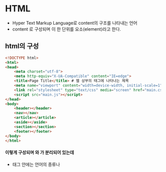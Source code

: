 # HTML
- Hyper Text Markup Language로 content의 구조를 나타내는 언어
- <tag> content <tag> 로 구성되며 이 한 단위를 요소(element)라고 한다.
## html의 구성
```html
<!DOCTYPE html>
<html>
<head>
    <meta charset="utf-8">
    <meta http-equiv="X-UA-Compatible" content="IE=edge">
    <title>Page Title</title> # 웹 상부의 태그에 나타나는 제목
    <meta name="viewport" content="width=device-width, initial-scale=1">
    <link rel="stylesheet" type="text/css" media="screen" href="main.css">
    <script src="main.js"></script>
</head>
<body>
    <header></header>
    <nav></nav>
    <article></article>
    <aside></aside>
    <section></section>
    <footer></footer>
</body>
</html>
```
#### 이렇게 구성되며 <head>와 <body>가 분리되어 있는데
- <head> 태그 안에는 언어의 종류나 <title>, CSS <link> 태그가 있다
- <body> 태그 안에는 홈페이지에 나타나는 내용들이 포함되는데 sementic tag들이 존재한다.
#### Sementic tag : 의미를 담고있는 태그
```
<header> : 홈페이지의 머리부분을 나타냄
<nav> : navagation으로 다른 곳으로 넘어가는 태그를 주로 이거에 담는다
<article> : 구역을
<section> : 나눠놓은것?
<footer> : 홈페이지나 기업의 부수적인 사항들을 기입하는 곳
```
## Body 내부에 들어가는 태그들
```
<p> : paragraph - 그냥 문구들
<h1~6> : heading - 제목
<div> : division - 가독성을 위해 구역을 나눠놓는 것 
<em> : italic 체로 변경해주는 것
<strong> : Bold체
<br> : 줄바꿈
<ol> : ordered list, <ul> : unordered list <li> : list로 하위 리스트를 나타내준다
<img src(source) = "url or 폴더/사진이름" alt(alternative)="사진이 안나올시 대채 text"> : 이미지 첨부
<video src="url" width="" height="" control(비디오 재생 및 정지같은 기본 컨트롤 제공)>
<a href="url"> content </a> : 다른 웹페이지로 연결
<a href="url" target="_blank or _self"> content </a> : blank는 새창, self는 기존 창
    * 같은 페이지에서 특정 곳으로 이동 : <div id="test"> <li><a href="#test">content</a><li></div>
<!-- --> : 주석 
```
## Table 만들기!
- table은 각 행과 열을 스타일처리 해주기 위해 각 부위를 나눠주는게 좋다.
- 스타일처리는 각 부위에 클래스를 달고 CSS 파일에서 언급해준다.
```
<thead> : table head
<th> : table head
<tr> : table row
<td> : table data
```
![table ex](.\img\table ex.png)
```html
<table>
    <thead class="st"> # 구역을 나눠주는 일종의 sementic tag
        <tr> # 1행
            <th></th>
            <th>saturday</th>
            <th>sunday</th>
        </tr>
    </thead>
    <tr> # 2행
        <th>morning</th>
        <td rowspan="2">work</td> #work의 열이 2행을 차지한다
        <td>rowspan="3"relax</td> #relax의 열이 3행을 차지한다
    </tr>
    <footer> # 구역을 나눠주는 sementic tag
    <tr> # 3행
        <th>evening<th>
        <td>dinner</td>
        <td></td>
    </tr>
    </footer>
</table>
```
## Form
-form 요소는 정보를 수집하는데 좋은 tool
```html
<form action="/example.html" method="path">             #action은 저장파일을 지정
    <label for="username"> username </label>            # 사용자 이름 입력
    <input type="text" name="초기값" value="default 값"/><br> # name:초기값, value: default값
    <label for="sex"> 성별 </label>                     # Dropdown list
    <select>                                            # select tag -> 남/여중에 선택하도록 하는것
        <option value="남">남</option>
        <option value="여">여</option>
    </select>
    <label for="local"> 사는곳: </label>
    <input list="local">                                # datalist list
    <datalist id="local">
        <option value="수원시 팔달구">
        <option value="수원시 영통구">
    </datalist>
    <textarea rows="4" cols="50">                       # text 입력할 수 있는 박스생성
    </textarea>
    <section class="submission">                        # submit form 생성
    <input type="submit" value="submit">
    </section>
</form>
```
